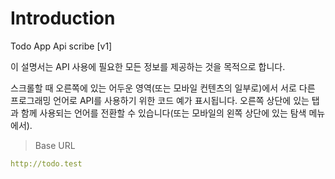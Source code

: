 # Introduction

Todo App Api scribe [v1]

이 설명서는 API 사용에 필요한 모든 정보를 제공하는 것을 목적으로 합니다.
<aside>스크롤할 때 오른쪽에 있는 어두운 영역(또는 모바일 컨텐츠의 일부로)에서 서로 다른 프로그래밍 언어로 API를 사용하기 위한 코드 예가 표시됩니다.
오른쪽 상단에 있는 탭과 함께 사용되는 언어를 전환할 수 있습니다(또는 모바일의 왼쪽 상단에 있는 탐색 메뉴에서).</aside>

> Base URL

```yaml
http://todo.test
```